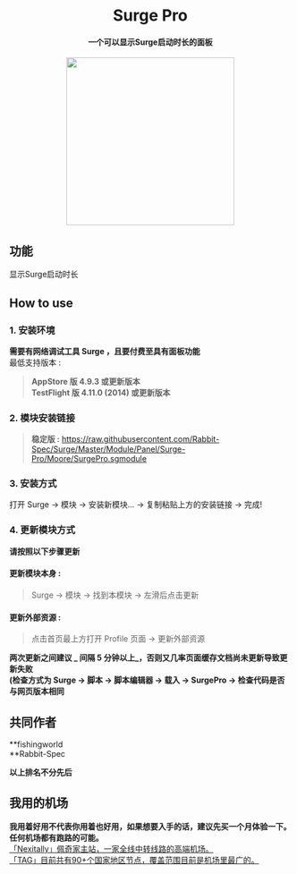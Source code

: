 <h1 align="center">Surge Pro</h1>

<h4 align="center">一个可以显示Surge启动时长的面板 </h4>

<p align="center">
<img src="https://raw.githubusercontent.com/Rabbit-Spec/Surge/Master/Module/Panel/Surge-Pro/img/PRO.PNG" width="300"></img>
</p>

## 功能
显示Surge启动时长

## How to use
### 1. 安装环境
**需要有网络调试工具 Surge ，且要付费至具有面板功能**<br>
最低支持版本 :<br>
>**AppStore 版 4.9.3 或更新版本**<br>
>**TestFlight 版 4.11.0 (2014) 或更新版本**

### 2. 模块安装链接
> **稳定版 :** https://raw.githubusercontent.com/Rabbit-Spec/Surge/Master/Module/Panel/Surge-Pro/Moore/SurgePro.sgmodule<br>

### 3. 安装方式
打开 Surge -> 模块 -> 安装新模块... -> 复制粘贴上方的安装链接 -> 完成!

### 4. 更新模块方式
**请按照以下步骤更新**<br>
#### 更新模块本身 : 
>Surge -> 模块 -> 找到本模块 -> 左滑后点击更新<br>
#### 更新外部资源 : 
>点击首页最上方打开 Profile 页面 -> 更新外部资源 <br>

**两次更新之间建议 _ 间隔 5 分钟以上_，否则又几率页面缓存文档尚未更新导致更新失败<br>
(检查方式为 Surge -> 脚本 -> 脚本编辑器 -> 载入 -> SurgePro -> 检查代码是否与网页版本相同**

## 共同作者
**fishingworld<br>
**Rabbit-Spec<br>

__以上排名不分先后__

## 我用的机场
**我用着好用不代表你用着也好用，如果想要入手的话，建议先买一个月体验一下。任何机场都有跑路的可能。**<br>
[「Nexitally」佩奇家主站，一家全线中转线路的高端机场。](https://nxboom.com/signupbyemail.aspx?MemberCode=0b532ff85dda43e595fb1ae17843ae6d20211110231626) <br>
[「TAG」目前共有90+个国家地区节点，覆盖范围目前是机场里最广的。](https://tagss01.pro#/register?invite=hlnIqYOx) <br>
